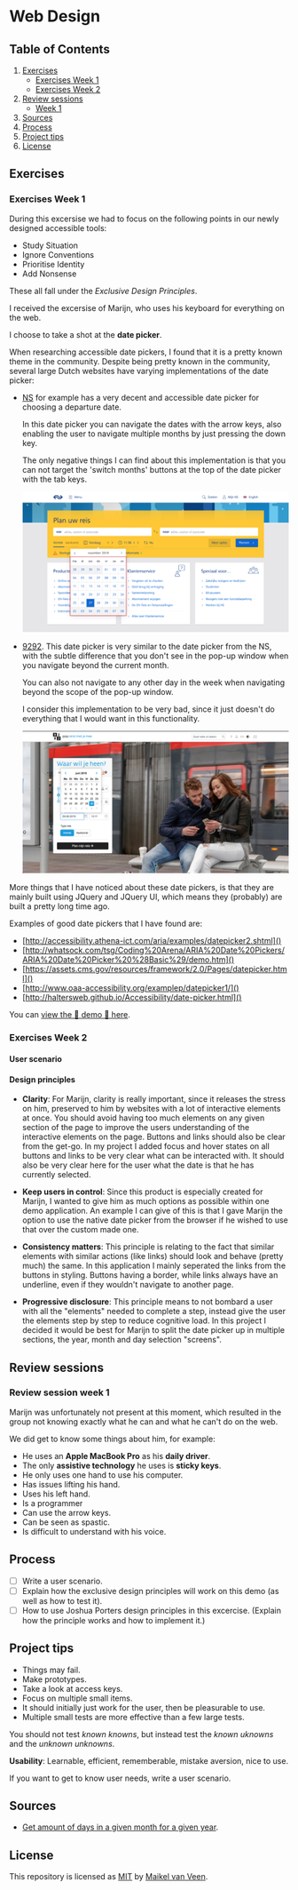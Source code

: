 # Web Design

## Table of Contents

1. [Exercises](#Exercises)
    * [Exercises Week 1](#exercises-week-1)
    * [Exercises Week 2](#exercises-week-2)
2. [Review sessions](#review-session)
    * [Week 1](#review-session-week-1)
3. [Sources](#Sources)
4. [Process](#Process)
5. [Project tips](#Project-tips)
6. [License](#License)

## Exercises

### Exercises Week 1

During this excersise we had to focus on the following points in our newly designed accessible tools:

* Study Situation
* Ignore Conventions
* Prioritise Identity
* Add Nonsense

These all fall under the *Exclusive Design Principles*.

I received the excersise of Marijn, who uses his keyboard for everything on the web.

I choose to take a shot at the **date picker**.

When researching accessible date pickers, I found that it is a pretty known theme in the community.
Despite being pretty known in the community, several large Dutch websites have varying implementations of the date picker:

* [NS](https://www.ns.nl) for example has a very decent and accessible date picker for choosing a departure date.

    In this date picker you can navigate the dates with the arrow keys, also enabling the user to navigate multiple months by just pressing the down key.

    The only negative things I can find about this implementation is that you can not target the 'switch months' buttons at the top of the date picker with the tab keys.

    ![NS Example](./docs/ns_example.png)

* [9292](https://www.9292.nl). This date picker is very similar to the date picker from the NS, with the subtle difference that you don't see in the pop-up window when you navigate beyond the current month.

    You can also not navigate to any other day in the week when navigating beyond the scope of the pop-up window.

    I consider this implementation to be very bad, since it just doesn't do everything that I would want in this functionality.

    ![9292 Example](./docs/9292_example.png)

More things that I have noticed about these date pickers, is that they are mainly built using JQuery and JQuery UI, which means they (probably) are built a pretty long time ago.

Examples of good date pickers that I have found are:

* [http://accessibility.athena-ict.com/aria/examples/datepicker2.shtml]()
* [http://whatsock.com/tsg/Coding%20Arena/ARIA%20Date%20Pickers/ARIA%20Date%20Picker%20%28Basic%29/demo.htm]()
* [https://assets.cms.gov/resources/framework/2.0/Pages/datepicker.html]()
* [http://www.oaa-accessibility.org/examplep/datepicker1/]()
* [http://haltersweb.github.io/Accessibility/date-picker.html]()

You can [view the 🚀 demo 🚀 here](https://web-design-week1.netlify.com/).

### Exercises Week 2

#### User scenario


#### Design principles

* **Clarity**: For Marijn, clarity is really important, since it releases the stress on him, preserved to him by websites with a lot of interactive elements at once. You should avoid having too much elements on any given section of the page to improve the users understanding of the interactive elements on the page. Buttons and links should also be clear from the get-go. In my project I added focus and hover states on all buttons and links to be very clear what can be interacted with.
    It should also be very clear here for the user what the date is that he has currently selected.

* **Keep users in control**: Since this product is especially created for Marijn, I wanted to give him as much options as possible within one demo application. An example I can give of this is that I gave Marijn the option to use the native date picker from the browser if he wished to use that over the custom made one.

* **Consistency matters**: This principle is relating to the fact that similar elements with similar actions (like links) should look and behave (pretty much) the same. In this application I mainly seperated the links from the buttons in styling. Buttons having a border, while links always have an underline, even if they wouldn't navigate to another page.

* **Progressive disclosure**: This principle means to not bombard a user with all the "elements" needed to complete a step, instead give the user the elements step by step to reduce cognitive load. In this project I decided it would be best for Marijn to split the date picker up in multiple sections, the year, month and day selection "screens".

## Review sessions

### Review session week 1

Marijn was unfortunately not present at this moment, which resulted in the group not knowing exactly what he can and what he can't do on the web.

We did get to know some things about him, for example:

* He uses an **Apple MacBook Pro** as his **daily driver**.
* The only **assistive technology** he uses is **sticky keys**.
* He only uses one hand to use his computer.
* Has issues lifting his hand.
* Uses his left hand.
* Is a programmer
* Can use the arrow keys.
* Can be seen as spastic.
* Is difficult to understand with his voice.

## Process

* [ ] Write a user scenario.
* [ ] Explain how the exclusive design principles will work on this demo (as well as how to test it).
* [ ] How to use Joshua Porters design principles in this excercise. (Explain how the principle works and how to implement it.)

## Project tips

* Things may fail.
* Make prototypes.
* Take a look at access keys.
* Focus on multiple small items.
* It should initially just work for the user, then be pleasurable to use.
* Multiple small tests are more effective than a few large tests.

You should not test _known knowns_, but instead test the _known uknowns_ and the _unknown unknowns_.

**Usability**: Learnable, efficient, rememberable, mistake aversion, nice to use.

If you want to get to know user needs, write a user scenario.

## Sources

* [Get amount of days in a given month for a given year](https://dzone.com/articles/determining-number-days-month).

## License

This repository is licensed as [MIT](LICENSE) by [Maikel van Veen](https://github.com/maikxx).